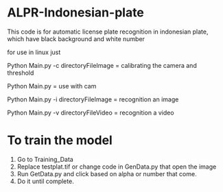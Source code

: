 # ALPR-Indonesian-plate
This code is for automatic license plate recognition in indonesian plate, which have black background and white number

for use in linux just

Python Main.py -c directoryFileImage = calibrating the camera and threshold

Python Main.py  = use with cam

Python Main.py -i directoryFileImage = recognition an image

Python Main.py -v directoryFileVideo = recognition a video

# To train the model 
1. Go to Training_Data
2. Replace testplat.tif or change code in GenData.py that open the image
3. Run GetData.py and click based on alpha or number that come.
4. Do it until complete.
